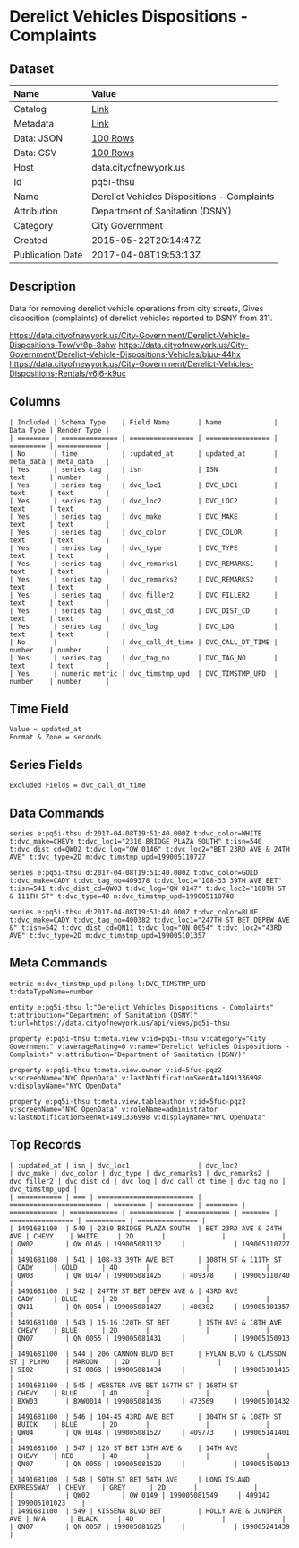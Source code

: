# Derelict Vehicles Dispositions - Complaints

## Dataset

| Name | Value |
| :--- | :---- |
| Catalog | [Link](https://catalog.data.gov/dataset/derelict-vehicles-dispositions-complaints) |
| Metadata | [Link](https://data.cityofnewyork.us/api/views/pq5i-thsu) |
| Data: JSON | [100 Rows](https://data.cityofnewyork.us/api/views/pq5i-thsu/rows.json?max_rows=100) |
| Data: CSV | [100 Rows](https://data.cityofnewyork.us/api/views/pq5i-thsu/rows.csv?max_rows=100) |
| Host | data.cityofnewyork.us |
| Id | pq5i-thsu |
| Name | Derelict Vehicles Dispositions - Complaints |
| Attribution | Department of Sanitation (DSNY) |
| Category | City Government |
| Created | 2015-05-22T20:14:47Z |
| Publication Date | 2017-04-08T19:53:13Z |

## Description

Data for removing derelict vehicle operations from city streets, Gives disposition (complaints) of derelict vehicles reported to DSNY from 311.

https://data.cityofnewyork.us/City-Government/Derelict-Vehicle-Dispositions-Tow/vr8p-8shw
https://data.cityofnewyork.us/City-Government/Derelict-Vehicle-Dispositions-Vehicles/bjuu-44hx
https://data.cityofnewyork.us/City-Government/Derelict-Vehicles-Dispositions-Rentals/v6j6-k9uc

## Columns

```ls
| Included | Schema Type    | Field Name       | Name             | Data Type | Render Type |
| ======== | ============== | ================ | ================ | ========= | =========== |
| No       | time           | :updated_at      | updated_at       | meta_data | meta_data   |
| Yes      | series tag     | isn              | ISN              | text      | number      |
| Yes      | series tag     | dvc_loc1         | DVC_LOC1         | text      | text        |
| Yes      | series tag     | dvc_loc2         | DVC_LOC2         | text      | text        |
| Yes      | series tag     | dvc_make         | DVC_MAKE         | text      | text        |
| Yes      | series tag     | dvc_color        | DVC_COLOR        | text      | text        |
| Yes      | series tag     | dvc_type         | DVC_TYPE         | text      | text        |
| Yes      | series tag     | dvc_remarks1     | DVC_REMARKS1     | text      | text        |
| Yes      | series tag     | dvc_remarks2     | DVC_REMARKS2     | text      | text        |
| Yes      | series tag     | dvc_filler2      | DVC_FILLER2      | text      | text        |
| Yes      | series tag     | dvc_dist_cd      | DVC_DIST_CD      | text      | text        |
| Yes      | series tag     | dvc_log          | DVC_LOG          | text      | text        |
| No       |                | dvc_call_dt_time | DVC_CALL_DT_TIME | number    | number      |
| Yes      | series tag     | dvc_tag_no       | DVC_TAG_NO       | text      | text        |
| Yes      | numeric metric | dvc_timstmp_upd  | DVC_TIMSTMP_UPD  | number    | number      |
```

## Time Field

```ls
Value = updated_at
Format & Zone = seconds
```

## Series Fields

```ls
Excluded Fields = dvc_call_dt_time
```

## Data Commands

```ls
series e:pq5i-thsu d:2017-04-08T19:51:40.000Z t:dvc_color=WHITE t:dvc_make=CHEVY t:dvc_loc1="2310 BRIDGE PLAZA SOUTH" t:isn=540 t:dvc_dist_cd=QW02 t:dvc_log="QW 0146" t:dvc_loc2="BET 23RD AVE & 24TH AVE" t:dvc_type=2D m:dvc_timstmp_upd=199005110727

series e:pq5i-thsu d:2017-04-08T19:51:40.000Z t:dvc_color=GOLD t:dvc_make=CADY t:dvc_tag_no=409378 t:dvc_loc1="108-33 39TH AVE BET" t:isn=541 t:dvc_dist_cd=QW03 t:dvc_log="QW 0147" t:dvc_loc2="108TH ST & 111TH ST" t:dvc_type=4D m:dvc_timstmp_upd=199005110740

series e:pq5i-thsu d:2017-04-08T19:51:40.000Z t:dvc_color=BLUE t:dvc_make=CADY t:dvc_tag_no=400382 t:dvc_loc1="247TH ST BET DEPEW AVE &" t:isn=542 t:dvc_dist_cd=QN11 t:dvc_log="QN 0054" t:dvc_loc2="43RD AVE" t:dvc_type=2D m:dvc_timstmp_upd=199005101357
```

## Meta Commands

```ls
metric m:dvc_timstmp_upd p:long l:DVC_TIMSTMP_UPD t:dataTypeName=number

entity e:pq5i-thsu l:"Derelict Vehicles Dispositions - Complaints" t:attribution="Department of Sanitation (DSNY)" t:url=https://data.cityofnewyork.us/api/views/pq5i-thsu

property e:pq5i-thsu t:meta.view v:id=pq5i-thsu v:category="City Government" v:averageRating=0 v:name="Derelict Vehicles Dispositions - Complaints" v:attribution="Department of Sanitation (DSNY)"

property e:pq5i-thsu t:meta.view.owner v:id=5fuc-pqz2 v:screenName="NYC OpenData" v:lastNotificationSeenAt=1491336998 v:displayName="NYC OpenData"

property e:pq5i-thsu t:meta.view.tableauthor v:id=5fuc-pqz2 v:screenName="NYC OpenData" v:roleName=administrator v:lastNotificationSeenAt=1491336998 v:displayName="NYC OpenData"
```

## Top Records

```ls
| :updated_at | isn | dvc_loc1                 | dvc_loc2                | dvc_make | dvc_color | dvc_type | dvc_remarks1 | dvc_remarks2 | dvc_filler2 | dvc_dist_cd | dvc_log | dvc_call_dt_time | dvc_tag_no | dvc_timstmp_upd | 
| =========== | === | ======================== | ======================= | ======== | ========= | ======== | ============ | ============ | =========== | =========== | ======= | ================ | ========== | =============== | 
| 1491681100  | 540 | 2310 BRIDGE PLAZA SOUTH  | BET 23RD AVE & 24TH AVE | CHEVY    | WHITE     | 2D       |              |              |             | QW02        | QW 0146 | 199005081132     |            | 199005110727    | 
| 1491681100  | 541 | 108-33 39TH AVE BET      | 108TH ST & 111TH ST     | CADY     | GOLD      | 4D       |              |              |             | QW03        | QW 0147 | 199005081425     | 409378     | 199005110740    | 
| 1491681100  | 542 | 247TH ST BET DEPEW AVE & | 43RD AVE                | CADY     | BLUE      | 2D       |              |              |             | QN11        | QN 0054 | 199005081427     | 400382     | 199005101357    | 
| 1491681100  | 543 | 15-16 120TH ST BET       | 15TH AVE & 18TH AVE     | CHEVY    | BLUE      | 2D       |              |              |             | QN07        | QN 0055 | 199005081431     |            | 199005150913    | 
| 1491681100  | 544 | 206 CANNON BLVD BET      | HYLAN BLVD & CLASSON ST | PLYMO    | MAROON    | 2D       |              |              |             | SI02        | SI 0068 | 199005081434     |            | 199005101415    | 
| 1491681100  | 545 | WEBSTER AVE BET 167TH ST | 168TH ST                | CHEVY    | BLUE      | 4D       |              |              |             | BXW03       | BXW0014 | 199005081436     | 473569     | 199005101432    | 
| 1491681100  | 546 | 104-45 43RD AVE BET      | 104TH ST & 108TH ST     | BUICK    | BLUE      | 2D       |              |              |             | QW04        | QW 0148 | 199005081527     | 409773     | 199005141401    | 
| 1491681100  | 547 | 126 ST BET 13TH AVE &    | 14TH AVE                | CHEVY    | RED       | 4D       |              |              |             | QN07        | QN 0056 | 199005081529     |            | 199005150913    | 
| 1491681100  | 548 | 50TH ST BET 54TH AVE     | LONG ISLAND EXPRESSWAY  | CHEVY    | GREY      | 2D       |              |              |             | QW02        | QW 0149 | 199005081549     | 409142     | 199005101023    | 
| 1491681100  | 549 | KISSENA BLVD BET         | HOLLY AVE & JUNIPER AVE | N/A      | BLACK     | 4D       |              |              |             | QN07        | QN 0057 | 199005081625     |            | 199005241439    | 
```